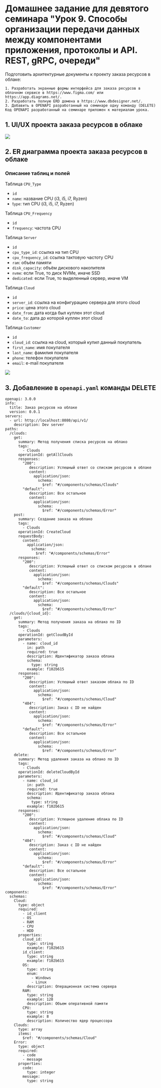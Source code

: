 # Домашнее задание для девятого семинара "Урок 9. Способы организации передачи данных между компонентами приложения, протоколы и API. REST, gRPC, очереди"

Подготовить архитектурные документы к проекту заказа ресурсов в облаке:

    1. Разработать экранные формы интерфейса для заказа ресурсов в облачном сервисе в https://www.figma.com/ или https://app.diagrams.net/.
    2. Разработать полную ERD домена в https://www.dbdesigner.net/.
    3. Добавить в OPENAPI разработанный на семинаре одну команду (DELETE) Код OPENAPI разработанный на семинаре приложен к материалам урока.

## 1. UI/UX проекта заказа ресурсов в облаке

![](uiux_cloud_service.png)

## 2. ER диаграмма проекта заказа ресурсов в облаке

### Описание таблиц и полей

Таблица `CPU_Type`

- `id`
- `name`: название CPU (i3, i5, i7, Ryzen)
- t`ype`: тип CPU  (i3, i5, i7, Ryzen)

Таблица `CPU_Frequency`

- `id`
- `frequency`: частота CPU

Таблица `Server`

- `id`
- `cpu_type_id`: ссылка на тип CPU
- `cpu_frequency_id`: ссылка тактовую частоту CPU
- `ram`: объём памяти
- `disk_capacity`: объём дискового накопителя
- `nvme`: если True, то диск NVMe, иначе SSD
- `dedicated`: если True, то выделенный сервер, иначе VM

Таблица `Cloud`

- `id`
- `server_id`: ссылка на конфигурацию сервера для этого cloud
- `price`: цена этого cloud
- `date_from`: дата когда был куплен этот cloud
- `date_to`: дата до которой куплен этот cloud

Таблица `Customer`

- `id`
- `cloud_id`: ссылка на cloud, который купил данный покупатель
- `first_name`: имя покупателя
- `last_name`: фамилия покупателя
- `phone`: телефон покупателя
- `email`: e-mail покупателя


![](erd_cloud_service.png)

## 3. Добавление в `openapi.yaml` команды DELETE

```
openapi: 3.0.0
info:
  title: Заказ ресурсов на облаке
  version: 0.0.1
servers:
  - url: http://localhost:8080/api/v1/
    description: Dev server
paths:
  /clouds:
    get:
      summary: Метод получения списка ресурсов на облако
      tags:
        - Clouds
      operationId: getAllClouds
      responses:
        "200":
           description: Успешный ответ со списком ресурсов в облаке
           content:
             application/json:
               schema:
                 $ref: "#/components/schemas/Clouds"
        "default":
           description: Все остальное
           content:
             application/json:
               schema:
                 $ref: "#/components/schemas/Error"
    post:
      summary: Создание заказа на облако
      tags:
        - Clouds
      operationId: CreateCloud
      requestBody:
        content:
          application/json:
            schema:
              $ref: "#/components/schemas/Error"
      responses:
        "200":
           description: Успешный ответ со списком ресурсов в облаке
           content:
             application/json:
               schema:
                 $ref: "#/components/schemas/Clouds"
        "default":
           description: Все остальное
           content:
             application/json:
               schema:
                 $ref: "#/components/schemas/Error"
  /clouds/{cloud_id}:
    get:
      summary: Метод получения заказа на облако по ID
      tags:
        - Clouds
      operationId: getCloudById
      parameters:
        - name: cloud_id
          in: path
          required: true
          description: Идентификатор заказа облака
          schema:
            type: string
          example: f102b615
      responses:
        "200":
           description: Успешный ответ заказом облака по ID
           content:
             application/json:
               schema:
                 $ref: "#/components/schemas/Cloud"
        "404":
           description: Заказ с ID не найден
           content:
             application/json:
               schema:
                 $ref: "#/components/schemas/Error"
        "default":
           description: Все остальное
           content:
             application/json:
               schema:
                 $ref: "#/components/schemas/Error"
    delete:
      summary: Метод удаления заказа на облако по ID
      tags:
        - Clouds
      operationId: deleteCloudById
      parameters:
        - name: cloud_id
          in: path
          required: true
          description: Идентификатор заказа облака
          schema:
            type: string
          example: f102b615
      responses:
        "200":
           description: Успешное удаление облака по ID
           content:
             application/json:
               schema:
                 $ref: "#/components/schemas/Cloud"
        "404":
           description: Заказ с ID не найден
           content:
             application/json:
               schema:
                 $ref: "#/components/schemas/Error"
        "default":
           description: Все остальное
           content:
             application/json:
               schema:
                 $ref: "#/components/schemas/Error"
components:
  schemas:
    Cloud:
      type: object
      required:
        - id_client
        - OS
        - RAM
        - CPU
        - HDD
      properties:
        cloud_id:
          type: string
          example: f102b615
        id_client:
          type: string
          example: f102b615
        OS:
          type: string
          enum:
            - Windows
            - Linux
          description: Операционная система сервера
        RAM:
          type: string
          example: 128
          description: Объем оперативной памяти
        CPU:
          type: string
          example: 8
          description: Количество ядер процессора
    Clouds:
      type: array
      items:
        $ref: "#/components/schemas/Cloud"
    Error:
      type: object
      required:
        - code
        - message
      properties:
        code:
          type: integer
        message:
          type: string
```
